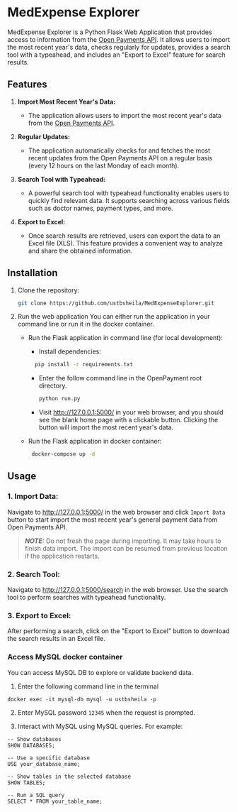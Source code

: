 # MedExpense Explorer

MedExpense Explorer is a Python Flask Web Application  that provides access to information from the [Open Payments API](https://openpaymentsdata.cms.gov/about/api). It allows users to import the most recent year's data, checks regularly for updates, provides a search tool with a typeahead, and includes an "Export to Excel" feature for search results.

## Features

1. **Import Most Recent Year's Data:**
   - The application allows users to import the most recent year's data from the [Open Payments API](https://openpaymentsdata.cms.gov/about/api).

2. **Regular Updates:**
   - The application automatically checks for and fetches the most recent updates from the Open Payments API on a regular basis (every 12 hours on the last Monday of each month).

3. **Search Tool with Typeahead:**
   - A powerful search tool with typeahead functionality enables users to quickly find relevant data. It supports searching across various fields such as doctor names, payment types, and more.

4. **Export to Excel:**
   - Once search results are retrieved, users can export the data to an Excel file (XLS). This feature provides a convenient way to analyze and share the obtained information.

## Installation

1. Clone the repository:
   ```bash
   git clone https://github.com/ustbsheila/MedExpenseExplorer.git

2. Run the web application
You can either run the application in your command line or run it in the docker container.
   * Run the Flask application in command line (for local development):
     * Install dependencies:
      ``` .bash
        pip install -r requirements.txt
      ```
     * Enter the follow command line in the OpenPayment root directory.
       ``` .bash
       python run.py
       ```
     * Visit http://127.0.0.1:5000/ in your web browser, and you should see the blank home page with a clickable button. Clicking the button will import the most recent year's data.

   * Run the Flask application in docker container:
      ``` .bash
       docker-compose up -d
      ```

## Usage

### 1. Import Data:

Navigate to http://127.0.0.1:5000/ in the web browser and click `Import Data` button to start import the most recent year's general payment data from Open Payments API. 

> **_NOTE:_** Do not fresh the page during importing. It may take hours to finish data import. The import can be resumed from previous location if the application restarts.

### 2. Search Tool:

Navigate to http://127.0.0.1:5000/search in the web browser. Use the search tool to perform searches with typeahead functionality.

### 3. Export to Excel:
    
After performing a search, click on the "Export to Excel" button to download the search results in an Excel file.

### Access MySQL docker container
You can access MySQL DB to explore or validate backend data.

1. Enter the following command line in the terminal

```commandline
docker exec -it mysql-db mysql -u ustbsheila -p
```

2. Enter MySQL password `12345` when the request is prompted. 

3. Interact with MySQL using MySQL queries. For example:

```commandline
-- Show databases
SHOW DATABASES;

-- Use a specific database
USE your_database_name;

-- Show tables in the selected database
SHOW TABLES;

-- Run a SQL query
SELECT * FROM your_table_name;

```